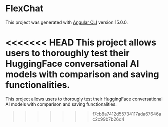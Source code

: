 # FlexChat

This project was generated with [Angular CLI](https://github.com/angular/angular-cli) version 15.0.0.

<<<<<<< HEAD
This project allows users to thoroughly test their HuggingFace conversational AI models with comparison and saving functionalities.
=======
This project allows users to thorougly test their HuggingFace conversational AI models with comparison and saving functionalities.
>>>>>>> f7cb8a7412d55734117ada67646ac2c99b7b26d4

